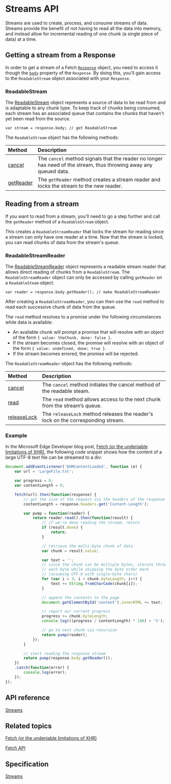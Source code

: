 # Streams API

Streams are used to create, process, and consume streams of data. Streams provide the benefit of not having to read all the data into memory, and instead allow for incremental reading of one chunk (a single piece of data) at a time.



## Getting a stream from a Response

In order to get a stream of a Fetch [`Response`](https://msdn.microsoft.com/library/mt718790) object, you need to access it though the [`body`](https://msdn.microsoft.com/library/mt709131) property of the `Response`. By doing this, you'll gain access to the `ReadableStream` object associated with your `Response`.


### ReadableStream
The [ReadableStream](https://msdn.microsoft.com/library/mt709013) object represents a source of data to be read from and is adaptable to any chunk type. To keep track of chunks being consumed, each stream has an associated queue that contains the chunks that haven't yet been read from the source.

```
var stream = response.body; // get ReadableStream
```

The `ReadableStream` object has the following methods:

Method | Description
:----- | :-------
[cancel](https://msdn.microsoft.com/library/mt709012) | The `cancel` method signals that the reader no longer has need of the stream, thus throwing away any queued data.
[getReader](https://msdn.microsoft.com/library/mt709014) | The `getReader` method creates a stream reader and locks the stream to the new reader.

## Reading from a stream

If you want to read from a stream, you'll need to go a step further and call the `getReader` method of a `ReadableStream` object.

This creates a `ReadableStreamReader` that locks the stream for reading since a stream can only have one reader at a time. Now that the stream is locked, you can read chunks of data from the stream's queue.


### ReadableStreamReader
The [ReadableStreamReader](https://msdn.microsoft.com/library/mt709009) object represents a readable stream reader that allows direct reading of chunks from a `ReadableStream`. The `ReadableStreamReader` object can only be accessed by calling `getReader` on a `ReadableSteam` object.

```
var reader = response.body.getReader(); // make ReadableStreamReader
```

After creating a `ReadableStreamReader`, you can then use the `read` method to read each successive chunk of data from the queue.

The `read` method resolves to a promise under the following circumstances while data is available:
- An available chunk will prompt a promise that will resolve with an object of the form ``{ value: theChunk, done: false }``.
- If the stream becomes closed, the promise will resolve with an object of the form ``{ value: undefined, done: true }``.
- If the stream becomes errored, the promise will be rejected.

The `ReadableStreamReader` object has the following methods:

Method | Description
:----- | :-------
[cancel](https://msdn.microsoft.com/library/mt709008) | The `cancel` method initiates the cancel method of the readable steam.
[read](https://msdn.microsoft.com/library/mt709010) | The `read` method allows access to the next chunk from the stream’s queue.
[releaseLock](https://msdn.microsoft.com/library/mt709011) | The `releaseLock` method releases the reader's lock on the corresponding stream.


### Example

In the Microsoft Edge Developer blog post, [Fetch (or the undeniable limitations of XHR)](https://blogs.windows.com/msedgedev/2016/05/24/fetch-and-xhr-limitations/), the following code snippet shows how the content of a large UTF-8 text file can be streamed to a div:

```javascript
document.addEventListener('DOMContentLoaded', function (e) {
    var url = 'LargeFile.txt';

    var progress = 0;
    var contentLength = 0;

    fetch(url).then(function(response) {
        // get the size of the request via the headers of the response
        contentLength = response.headers.get('Content-Length');

        var pump = function(reader) {
            return reader.read().then(function(result) {
                // if we're done reading the stream, return
                if (result.done) {
                    return;
                }

                // retrieve the multi-byte chunk of data
                var chunk = result.value;

                var text = '';
                // since the chunk can be multiple bytes, iterate through
                // each byte while skipping the byte order mark
                // (assuming UTF-8 with single-byte chars)
                for (var i = 3; i < chunk.byteLength; i++) {
                    text += String.fromCharCode(chunk[i]);
                }

                // append the contents to the page
                document.getElementById('content').innerHTML += text;

                // report our current progress
                progress += chunk.byteLength;
                console.log(((progress / contentLength) * 100) + '%');

                // go to next chunk via recursion
                return pump(reader);
            });
        }

        // start reading the response stream
        return pump(response.body.getReader());
    })
    .catch(function(error) {
        console.log(error);
    });
});
```

## API reference

[Streams](https://msdn.microsoft.com/library/mt709019)

## Related topics
[Fetch (or the undeniable limitations of XHR)](https://blogs.windows.com/msedgedev/2016/05/24/fetch-and-xhr-limitations/#gist36052615)


[Fetch API](../fetch-API/)

## Specification

[Streams](https://streams.spec.whatwg.org/)
